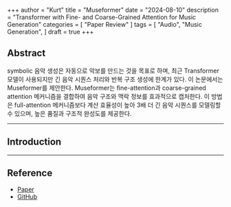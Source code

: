 +++
author = "Kurt"
title = "Museformer"
date = "2024-08-10"
description = "Transformer with Fine- and Coarse-Grained Attention for Music Generation"
categories = [
    "Paper Review"
]
tags = [
    "Audio",
    "Music Generation",
]
draft = true
+++

## Abstract

symbolic 음악 생성은 자동으로 악보를 만드는 것을 목표로 하며, 최근 Transformer 모델이 사용되지만 긴 음악 시퀀스 처리와 반복 구조 생성에 한계가 있다. 이 논문에서는 Museformer를 제안한다. Museformer는 ﬁne-attention과 coarse-grained attention 메커니즘을 결합하여 음악 구조와 맥락 정보를 효과적으로 캡처한다. 이 방법은 full-attention 메커니즘보다 계산 효율성이 높아 3배 더 긴 음악 시퀀스를 모델링할 수 있으며, 높은 품질과 구조적 완성도를 제공한다.

---

## Introduction


---

## Reference

* [Paper](https://arxiv.org/pdf/2210.10349)
* [GitHub](https://github.com/microsoft/muzic)